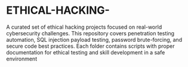 # ETHICAL-HACKING-
A curated set of ethical hacking projects focused on real-world cybersecurity challenges. This repository covers penetration testing automation, SQL injection payload testing, password brute-forcing, and secure code best practices. Each folder contains scripts with proper documentation for ethical testing and skill development in a safe environment
